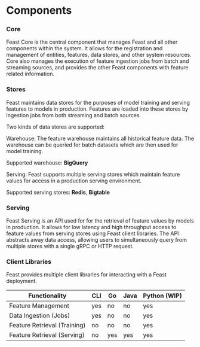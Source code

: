 
# Components

### Core

Feast Core is the central component that manages Feast and all other components within the system. It allows for the registration and management of entities, features, data stores, and other system resources. Core also manages the execution of feature ingestion jobs from batch and streaming sources, and provides the other Feast components with feature related information.

### Stores

Feast maintains data stores for the purposes of model training and serving features to models in production. Features are loaded into these stores by ingestion jobs from both streaming and batch sources. 

Two kinds of data stores are supported:

Warehouse: The feature warehouse maintains all historical feature data. The warehouse can be queried for batch datasets which are then used for model training. 

Supported warehouse: __BigQuery__

Serving: Feast supports multiple serving stores which maintain feature values for access in a production serving environment.

Supported serving stores: __Redis__, __Bigtable__

### Serving

Feast Serving is an API used for for the retrieval of feature values by models in production. It allows for low latency and high throughput access to feature values from serving stores using Feast client libraries. The API abstracts away data access, allowing users to simultaneously query from multiple stores with a single gRPC or HTTP request.

### Client Libraries

Feast provides multiple client libraries for interacting with a Feast deployment.
    
| Functionality                | CLI | Go  | Java | Python (WIP)|
|------------------------------|-----|-----|------|-------------|
| Feature Management           | yes | no  | no   | yes         |
| Data Ingestion (Jobs)        | yes | no  | no   | yes         |
| Feature Retrieval (Training) | no  | no  | no   | yes         |
| Feature Retrieval (Serving)  | no  | yes | yes  | yes         |
